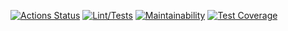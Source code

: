 [![Actions Status](https://github.com/Nikimad/frontend-project-lvl3/workflows/hexlet-check/badge.svg)](https://github.com/Nikimad/frontend-project-lvl3/actions)
[![Lint/Tests](https://github.com/Nikimad/frontend-project-lvl3/actions/workflows/ci.yml/badge.svg)](https://github.com/Nikimad/frontend-project-lvl3/actions/workflows/ci.yml)
[![Maintainability](https://api.codeclimate.com/v1/badges/ab3e70207c5eef4d20d6/maintainability)](https://codeclimate.com/github/Nikimad/frontend-project-lvl3/maintainability)
[![Test Coverage](https://api.codeclimate.com/v1/badges/ab3e70207c5eef4d20d6/test_coverage)](https://codeclimate.com/github/Nikimad/frontend-project-lvl3/test_coverage)
